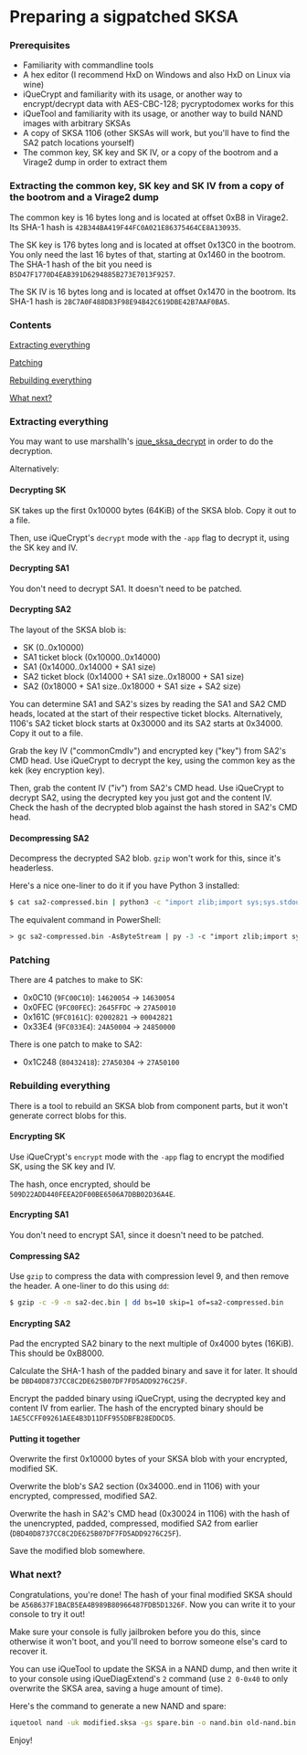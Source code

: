 # Preparing a sigpatched SKSA

### Prerequisites

- Familiarity with commandline tools
- A hex editor (I recommend HxD on Windows and also HxD on Linux via wine)
- iQueCrypt and familiarity with its usage, or another way to encrypt/decrypt data with AES-CBC-128; pycryptodomex works for this
- iQueTool and familiarity with its usage, or another way to build NAND images with arbitrary SKSAs
- A copy of SKSA 1106 (other SKSAs will work, but you'll have to find the SA2 patch locations yourself)
- The common key, SK key and SK IV, or a copy of the bootrom and a Virage2 dump in order to extract them

### Extracting the common key, SK key and SK IV from a copy of the bootrom and a Virage2 dump

The common key is 16 bytes long and is located at offset 0xB8 in Virage2. Its SHA-1 hash is `42B344BA419F44FC0A021E86375464CE8A130935`.

The SK key is 176 bytes long and is located at offset 0x13C0 in the bootrom. You only need the last 16 bytes of that, starting at 0x1460 in the bootrom. The SHA-1 hash of the bit you need is `B5D47F1770D4EAB391D6294885B273E7013F9257`.

The SK IV is 16 bytes long and is located at offset 0x1470 in the bootrom. Its SHA-1 hash is `2BC7A0F488D83F98E94B42C619DBE42B7AAF0BA5`.

### Contents

[Extracting everything](#Extracting_everything)

[Patching](#Patching)

[Rebuilding everything](#Rebuilding_everything)

[What next?](#What_next)

### Extracting everything

You may want to use marshallh's [ique_sksa_decrypt](https://github.com/marshallh/ique_sksa_decrypt) in order to do the decryption.

Alternatively:

#### Decrypting SK

SK takes up the first 0x10000 bytes (64KiB) of the SKSA blob. Copy it out to a file.

Then, use iQueCrypt's `decrypt` mode with the `-app` flag to decrypt it, using the SK key and IV.

#### Decrypting SA1

You don't need to decrypt SA1. It doesn't need to be patched.

#### Decrypting SA2

The layout of the SKSA blob is:

- SK (0..0x10000)
- SA1 ticket block (0x10000..0x14000)
- SA1 (0x14000..0x14000 + SA1 size)
- SA2 ticket block (0x14000 + SA1 size..0x18000 + SA1 size)
- SA2 (0x18000 + SA1 size..0x18000 + SA1 size + SA2 size)

You can determine SA1 and SA2's sizes by reading the SA1 and SA2 CMD heads, located at the start of their respective ticket blocks. Alternatively, 1106's SA2 ticket block starts at 0x30000 and its SA2 starts at 0x34000. Copy it out to a file.

Grab the key IV ("commonCmdIv") and encrypted key ("key") from SA2's CMD head. Use iQueCrypt to decrypt the key, using the common key as the kek (key encryption key).

Then, grab the content IV ("iv") from SA2's CMD head. Use iQueCrypt to decrypt SA2, using the decrypted key you just got and the content IV. Check the hash of the decrypted blob against the hash stored in SA2's CMD head.

#### Decompressing SA2

Decompress the decrypted SA2 blob. `gzip` won't work for this, since it's headerless.

Here's a nice one-liner to do it if you have Python 3 installed:
```bash
$ cat sa2-compressed.bin | python3 -c "import zlib;import sys;sys.stdout.buffer.write(zlib.decompress(sys.stdin.buffer.read(), -15))" > sa2.bin
```

The equivalent command in PowerShell:
```ps
> gc sa2-compressed.bin -AsByteStream | py -3 -c "import zlib;import sys;sys.stdout.buffer.write(zlib.decompress(sys.stdin.buffer.read(), -15))" > sa2.bin
```

### Patching

There are 4 patches to make to SK:

- 0x0C10 (`9FC00C10`): `14620054` → `14630054`
- 0x0FEC (`9FC00FEC`): `2645FFDC` → `27A50010`
- 0x161C (`9FC0161C`): `02002821` → `00042821`
- 0x33E4 (`9FC033E4`): `24A50004` → `24850000`

There is one patch to make to SA2:

- 0x1C248 (`80432418`): `27A50304` → `27A50100`

### Rebuilding everything

There is a tool to rebuild an SKSA blob from component parts, but it won't generate correct blobs for this.

#### Encrypting SK

Use iQueCrypt's `encrypt` mode with the `-app` flag to encrypt the modified SK, using the SK key and IV.

The hash, once encrypted, should be `509D22ADD440FEEA2DF00BE6506A7DBB02D36A4E`.

#### Encrypting SA1

You don't need to encrypt SA1, since it doesn't need to be patched.

#### Compressing SA2

Use `gzip` to compress the data with compression level 9, and then remove the header. A one-liner to do this using `dd`:
```bash
$ gzip -c -9 -n sa2-dec.bin | dd bs=10 skip=1 of=sa2-compressed.bin
```

#### Encrypting SA2

Pad the encrypted SA2 binary to the next multiple of 0x4000 bytes (16KiB). This should be 0xB8000.

Calculate the SHA-1 hash of the padded binary and save it for later. It should be `DBD40D8737CC8C2DE625B07DF7FD5ADD9276C25F`.

Encrypt the padded binary using iQueCrypt, using the decrypted key and content IV from earlier. The hash of the encrypted binary should be `1AE5CCFF09261AEE4B3D11DFF955DBFB28EDDCD5`.

#### Putting it together

Overwrite the first 0x10000 bytes of your SKSA blob with your encrypted, modified SK.

Overwrite the blob's SA2 section (0x34000..end in 1106) with your encrypted, compressed, modified SA2.

Overwrite the hash in SA2's CMD head (0x30024 in 1106) with the hash of the unencrypted, padded, compressed, modified SA2 from earlier (`DBD40D8737CC8C2DE625B07DF7FD5ADD9276C25F`).

Save the modified blob somewhere.

### What next?

Congratulations, you're done! The hash of your final modified SKSA should be `A56B637F1BACB5EA4B989B80966487FDB5D1326F`. Now you can write it to your console to try it out!

Make sure your console is fully jailbroken before you do this, since otherwise it won't boot, and you'll need to borrow someone else's card to recover it.

You can use iQueTool to update the SKSA in a NAND dump, and then write it to your console using iQueDiagExtend's `2` command (use `2 0-0x40` to only overwrite the SKSA area, saving a huge amount of time).

Here's the command to generate a new NAND and spare:
```bash
iquetool nand -uk modified.sksa -gs spare.bin -o nand.bin old-nand.bin
```

Enjoy!

